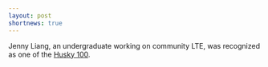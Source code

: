 ```yaml
---
layout: post
shortnews: true
---
```


Jenny Liang, an undergraduate working on community LTE, was recognized as one of the [Husky 100](https://www.washington.edu/husky100/#name=jenny-liang).

